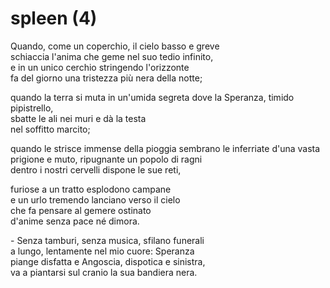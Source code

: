 # spleen (4)

Quando, come un coperchio, il cielo basso e greve   
schiaccia l'anima che geme nel suo tedio infinito,  
e in un unico cerchio stringendo l'orizzonte    
fa del giorno una tristezza più nera della notte;   

quando la terra si muta in un'umida segreta 
dove la Speranza, timido pipistrello,   
sbatte le ali nei muri e dà la testa    
nel soffitto marcito;   

quando le strisce immense della pioggia 
sembrano le inferriate d'una vasta prigione 
e muto, ripugnante un popolo di ragni   
dentro i nostri cervelli dispone le sue reti,   

furiose a un tratto esplodono campane   
e un urlo tremendo lanciano verso il cielo  
che fa pensare al gemere ostinato   
d'anime senza pace né dimora.   

\- Senza tamburi, senza musica, sfilano funerali  
a lungo, lentamente nel mio cuore: Speranza  
piange disfatta e Angoscia, dispotica e sinistra,   
va a piantarsi sul cranio la sua bandiera nera.  